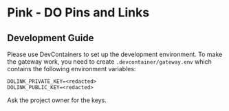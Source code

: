 # Pink - DO Pins and Links

## Development Guide

Please use DevContainers to set up the development environment. To make the gateway work,
you need to create `.devcontainer/gateway.env` which contains the following environment variables:

```env
DOLINK_PRIVATE_KEY=<redacted>
DOLINK_PUBLIC_KEY=<redacted>
```

Ask the project owner for the keys.
